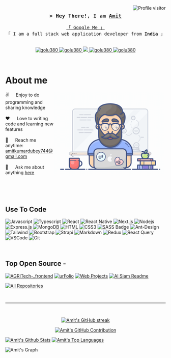 <!--
<h2 align="center">
  Welcome to Al Siam World!
  <img src="https://media.giphy.com/media/hvRJCLFzcasrR4ia7z/giphy.gif" width="28">
</h2>
-->

<!--
<p align="center">
  <a href="https://github.com/golu380"><img src="https://readme-typing-svg.herokuapp.com/?lines=Self%20Taught%20Programmer;Front%20End%20Developer;1.5%2B%20years%20of%20coding%20experience;Always%20learning%20new%20things&center=true&width=380&height=45"></a>
</p>

 -->

<a href="https://komarev.com/ghpvc/?username=golu380">
  <img align="right" src="https://komarev.com/ghpvc/?username=golu380&label=Visitors&color=0e75b6&style=flat" alt="Profile visitor" />
</a>

<!---
[![wakatime](https://wakatime.com/badge/user/eebb3dd8-d9b2-40de-9b88-6fd6cac99dbc.svg)](https://wakatime.com/@eebb3dd8-d9b2-40de-9b88-6fd6cac99dbc)
---!>

<!-- Intro  -->
<h3 align="center">
        <samp>&gt; Hey There!, I am
                <b><a target="_blank" href="https://golu380.com">Amit</a></b>
        </samp>
</h3>


<p align="center"> 
  <samp>
    <a href="">「 Google Me 」</a>
    <br>
    「 I am a full stack web application developer from <b>India</b> 」
    <br>
    <br>
  </samp>
</p>

<p align="center">
 <a href="" target="blank">
  <img src="https://img.shields.io/badge/Website-DC143C?style=for-the-badge&logo=medium&logoColor=white" alt="golu380" />
 </a>
 <a href="https://www.linkedin.com/in/amit-kumar-dubey/" target="_blank">
  <img src="https://img.shields.io/badge/LinkedIn-0077B5?style=for-the-badge&logo=linkedin&logoColor=white" alt="golu380"/>
 </a>
 <!-- <a href="https://dev.to/golu380" target="_blank">
  <img src="https://img.shields.io/badge/dev.to-0A0A0A?style=for-the-badge&logo=dev.to&logoColor=white" alt="golu380" />
 </a> -->
 <a href="https://twitter.com/@AmitKum51117012" target="_blank">
  <img src="https://img.shields.io/badge/Twitter-1DA1F2?style=for-the-badge&logo=twitter&logoColor=white" />
 </a>
 <a href="https://instagram.com/am_amit_dubey" target="_blank">
  <img src="https://img.shields.io/badge/Instagram-fe4164?style=for-the-badge&logo=instagram&logoColor=white" alt="golu380" />
 </a> 
 <a href="https://facebook.com/" target="_blank">
  <img src="https://img.shields.io/badge/Facebook-20BEFF?&style=for-the-badge&logo=facebook&logoColor=white" alt="golu380"  />
  </a> 
</p>
<br />

<!-- About Section -->
 # About me
 
<p>
 <img align="right" width="350" src="/assets/programmer.gif" alt="Coding gif" />
  
 ✌️ &emsp; Enjoy to do programming and sharing knowledge <br/><br/>
 ❤️ &emsp; Love to writing code and learning new features<br/><br/>
 📧 &emsp; Reach me anytime: amitkumardubey744@gmail.com<br/><br/>
 💬 &emsp; Ask me about anything [here](https://github.com/golu380/golu380/issues)

</p>

<br/>
<br/>
<br/>

## Use To Code

![Javascript](https://img.shields.io/badge/Javascript-F0DB4F?style=for-the-badge&labelColor=black&logo=javascript&logoColor=F0DB4F)
![Typescript](https://img.shields.io/badge/Typescript-007acc?style=for-the-badge&labelColor=black&logo=typescript&logoColor=007acc)
![React](https://img.shields.io/badge/-React-61DBFB?style=for-the-badge&labelColor=black&logo=react&logoColor=61DBFB)
![React Native](https://img.shields.io/badge/React_Native-20232A?style=for-the-badge&logo=react&logoColor=61DAFB)
![Next.js](https://img.shields.io/badge/next.js-000000?style=for-the-badge&logo=nextdotjs&logoColor=white)
![Nodejs](https://img.shields.io/badge/Nodejs-3C873A?style=for-the-badge&labelColor=black&logo=node.js&logoColor=3C873A)
![Express.js](https://img.shields.io/badge/Express.js-000000?style=for-the-badge&logo=express&logoColor=white)
![MongoDB](https://img.shields.io/badge/MongoDB-4EA94B?style=for-the-badge&logo=mongodb&logoColor=white)
![HTML](https://img.shields.io/badge/HTML5-E34F26?style=for-the-badge&logo=html5&logoColor=white)
![CSS3](https://img.shields.io/badge/CSS3-1572B6?style=for-the-badge&logo=css3&logoColor=white)
![SASS Badge](https://img.shields.io/badge/Sass-CC6699?style=for-the-badge&logo=sass&logoColor=white)
![Ant-Design](https://img.shields.io/badge/AntDesign-0170FE?style=for-the-badge&logo=antdesign&logoColor=white)
![Tailwind](https://img.shields.io/badge/Tailwind_CSS-092749?style=for-the-badge&logo=tailwindcss&logoColor=06B6D4&labelColor=000000)
![Bootstrap](https://img.shields.io/badge/Bootstrap-563D7C?style=for-the-badge&logo=bootstrap&logoColor=white)
![Strapi](https://img.shields.io/badge/strapi-2E7EEA?style=for-the-badge&logo=strapi&logoColor=white)
![Markdown](https://img.shields.io/badge/Markdown-000000?style=for-the-badge&logo=markdown&logoColor=white)
![Redux](https://img.shields.io/badge/Redux-593D88?style=for-the-badge&logo=redux&logoColor=white)
![React Query](https://img.shields.io/badge/-React_Query-FF4154?style=for-the-badge&logo=react%20query&logoColor=white)
![VSCode](https://img.shields.io/badge/Visual_Studio-0078d7?style=for-the-badge&logo=visual%20studio&logoColor=white)
![Git](https://img.shields.io/badge/Git-F05032?style=for-the-badge&logo=git&logoColor=white)

<br/>

## Top Open Source -
[![AGRITech-_frontend](https://github-readme-stats.vercel.app/api/pin/?username=golu380&repo=AGRITech-_frontend&border_color=7F3FBF&bg_color=0D1117&title_color=C9D1D9&text_color=8B949E&icon_color=7F3FBF)](https://github.com/golu380/itasks)
[![urFolio](https://github-readme-stats.vercel.app/api/pin/?username=golu380&repo=Preneur-ship-fruntend&border_color=7F3FBF&bg_color=0D1117&title_color=C9D1D9&text_color=8B949E&icon_color=7F3FBF)](https://github.com/golu380/urfolio)
[![Web Projects](https://github-readme-stats.vercel.app/api/pin/?username=golu380&repo=preneurship_backend_django&border_color=7F3FBF&bg_color=0D1117&title_color=C9D1D9&text_color=8B949E&icon_color=7F3FBF)](https://github.com/golu380/web-projects)
[![Al Siam Readme](https://github-readme-stats.vercel.app/api/pin/?username=golu380&repo=Codding_Question&border_color=7F3FBF&bg_color=0D1117&title_color=C9D1D9&text_color=8B949E&icon_color=7F3FBF)](https://github.com/golu380/golu380)

<p align="left">
  <a href="https://github.com/golu380?tab=repositories" target="_blank"><img alt="All Repositories" title="All Repositories" src="https://img.shields.io/badge/-All%20Repos-2962FF?style=for-the-badge&logo=koding&logoColor=white"/></a>
</p>

<br/>
<hr/>
<br/>

<p align="center">
  <a href="https://github.com/golu380">
    <img src="https://github-readme-streak-stats.herokuapp.com/?user=golu380&theme=radical&border=7F3FBF&background=0D1117" alt="Amit's GitHub streak"/>
  </a>
</p>

<p align="center">
  <a href="https://github.com/golu380">
    <img src="https://github-profile-summary-cards.vercel.app/api/cards/profile-details?username=golu380&theme=radical" alt="Amit's GitHub Contribution"/>
  </a>
</p>

<a> 
    <a href="https://github.com/golu380"><img alt="Amit's Github Stats" src="https://denvercoder1-github-readme-stats.vercel.app/api?username=golu380&show_icons=true&count_private=true&theme=react&border_color=7F3FBF&bg_color=0D1117&title_color=F85D7F&icon_color=F8D866" height="192px" width="49.5%"/></a>
  <a href="https://github.com/golu380"><img alt="Amit's Top Languages" src="https://denvercoder1-github-readme-stats.vercel.app/api/top-langs/?username=golu380&langs_count=8&layout=compact&theme=react&border_color=7F3FBF&bg_color=0D1117&title_color=F85D7F&icon_color=F8D866" height="192px" width="49.5%"/></a>
  <br/>
</a>


![Amit's Graph](https://github-readme-activity-graph.vercel.app/graph?username=golu380&custom_title=Amit%20's%20GitHub%20Activity%20Graph&bg_color=0D1117&color=7F3FBF&line=7F3FBF&point=7F3FBF&area_color=FFFFFF&title_color=FFFFFF&area=true)
